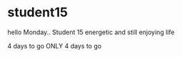 # student15
hello Monday..
Student 15 energetic and still enjoying life

4 days to go
ONLY 4 days to go
